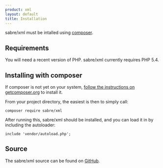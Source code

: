 ```yaml
---
product: xml 
layout: default
title: Installation
---
```


sabre/xml must be intalled using [composer][1].

Requirements
------------

You will need a recent version of PHP. sabre/xml currently requires PHP 5.4.

Installing with composer
------------------------

If composer is not yet on your system, [follow the instructions on getcomposer.org][2]
to install it.

From your project directory, the easiest is then to simply call:

    composer require sabre/xml

After running this, sabre/xml should be installed, and you can load it in by
including the autoloader:

    include 'vendor/autoload.php';

Source
------

The sabre/xml source can be found on [GitHub][3].

[1]: http://getcomposer.org/
[2]: https://getcomposer.org/doc/00-intro.md#installation-nix
[3]: https://github.com/fruux/sabre-xml


